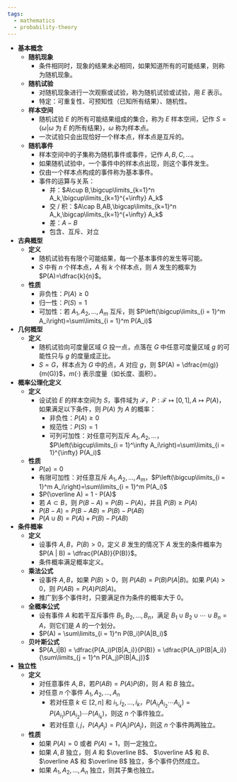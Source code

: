 ```yaml
---
tags:
  - mathematics
  - probability-theory
---
```

- **基本概念**
	- **随机现象**
		- 条件相同时，现象的结果未必相同，如果知道所有的可能结果，则称为随机现象。
	- **随机试验**
		- 对随机现象进行一次观察或试验，称为随机试验或试验，用 $E$ 表示。
		- 特定：可重复性、可预知性（已知所有结果）、随机性。
	- **样本空间**
		- 随机试验 $E$ 的所有可能结果组成的集合，称为 $E$ 样本空间，记作 $S=\{\omega | \omega$ 为 $E$ 的所有结果$\}$，$\omega$ 称为样本点。
		- 一次试验只会出现恰好一个样本点，样本点是互斥的。
	- **随机事件**
		- 样本空间中的子集称为随机事件或事件，记作 $A,B,C,\dots$。
		- 如果随机试验中，一个事件中的样本点出现，则这个事件发生。
		- 仅由一个样本点构成的事件称为基本事件。
		- 事件的运算与关系：
			- 并：$A\cup B,\bigcup\limits_{k=1}^n A_k,\bigcup\limits_{k=1}^{+\infty} A_k$
			- 交 / 积：$A\cap B,AB,\bigcap\limits_{k=1}^n A_k,\bigcap\limits_{k=1}^{+\infty} A_k$
			- 差：$A-B$
			- 包含、互斥、对立
- **古典概型**
	- **定义**
		- 随机试验有有限个可能结果，每一个基本事件的发生等可能。
		- $S$ 中有 $n$ 个样本点，$A$ 有 $k$ 个样本点，则 $A$ 发生的概率为 $P(A)=\dfrac{k}{n}$。
	- **性质**
		- 非负性：$P(A) \ge 0$
		- 归一性：$P(S) = 1$
		- 可加性：若 $A_1, A_2, \dots, A_m$ 互斥，则 $P\left(\bigcup\limits_{i = 1}^m A_i\right)=\sum\limits_{i = 1}^m P(A_i)$
- **几何概型**
	- **定义**
		- 随机试验向可度量区域 $G$ 投一点，点落在 $G$ 中任意可度量区域 $g$ 的可能性只与 $g$ 的度量成正比。
		- $S=G$，样本点为 $G$ 中的点，$A$ 对应 $g$，则 $P(A) = \dfrac{m(g)}{m(G)}$，$m(\cdot)$ 表示度量（如长度、面积）。
- **概率公理化定义**
	- **定义**
		- 设试验 $E$ 的样本空间为 $S$，事件域为 $\mathcal F$，$P:\mathcal F \longmapsto [0,1],A \mapsto P(A)$，如果满足以下条件，则 $P(A)$ 为 $A$ 的概率：
			- 非负性：$P(A) \ge 0$
			- 规范性：$P(S) = 1$
			- 可列可加性：对任意可列互斥 $A_1,A_2,\dots$，$P\left(\bigcup\limits_{i = 1}^\infty A_i\right)=\sum\limits_{i = 1}^{\infty} P(A_i)$
	- **性质**
		- $P(\varnothing)=0$
		- 有限可加性：对任意互斥 $A_1,A_2,\dots,A_m$，$P\left(\bigcup\limits_{i = 1}^m A_i\right)=\sum\limits_{i = 1}^m P(A_i)$
		- $P(\overline A) = 1 - P(A)$
		- 若 $A \subset B$，则 $P(B - A) = P(B) - P(A)$，并且 $P(B) \ge P(A)$
		- $P(B - A) = P(B - AB) = P(B) - P(AB)$
		- $P(A \cup B) = P(A) + P(B) - P(AB)$
- **条件概率**
	- **定义**
		- 设事件 $A,B$，$P(B) > 0$，定义 $B$ 发生的情况下 $A$ 发生的条件概率为 $P(A | B) = \dfrac{P(AB)}{P(B)}$。
		- 条件概率满足概率定义。
	- **乘法公式**
		- 设事件 $A,B$，如果 $P(B) > 0$，则 $P(AB) = P(B)P(A|B)$。如果 $P(A) > 0$，则 $P(AB) = P(A)P(B|A)$。
		- 推广到多个事件时，只要满足作为条件的概率大于 $0$。
	- **全概率公式**
		- 设有事件 $A$ 和若干互斥事件 $B_1, B_2, \dots, B_n$，满足 $B_1 \cup B_2 \cup \cdots \cup B_n = A$，则它们是 $A$ 的一个划分。
		- $P(A) = \sum\limits_{i = 1}^n P(B_i)P(A|B_i)$
	- **贝叶斯公式**
		- $P(A_i|B) = \dfrac{P(A_i)P(B|A_i)}{P(B)} = \dfrac{P(A_i)P(B|A_i)}{\sum\limits_{j = 1}^n P(A_j)P(B|A_j)}$
- **独立性**
	- **定义**
		- 对任意事件 $A,B$，若$P(AB)=P(A)P(B)$，则 $A$ 和 $B$ 独立。
		- 对任意 $n$ 个事件 $A_1, A_2, \dots, A_n$
			- 若对任意 $k \in [2, n]$ 和 $i_1,i_2,\dots,i_k$，$P(A_{i_1}A_{i_2}\cdots A_{i_k})=P(A_{i_1})P(A_{i_2})\cdots P(A_{i_k})$，则这 $n$ 个事件独立。
			- 若对任意 $i,j$，$P(A_iA_j) = P(A_i)P(A_j)$，则这 $n$ 个事件两两独立。
	- **性质**
		- 如果 $P(A) = 0$ 或者 $P(A) = 1$，则一定独立。
		- 如果 $A,B$ 独立，则 $A$ 和 $\overline B$、 $\overline A$ 和 $B$、 $\overline A$ 和 $\overline B$ 独立，多个事件仍然成立。
		- 如果 $A_1, A_2, \dots, A_n$ 独立，则其子集也独立。